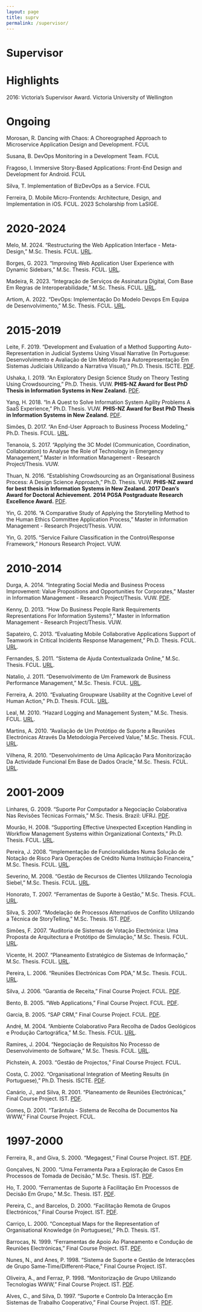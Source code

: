 ```yaml
---
layout: page
title: suprv
permalink: /supervisor/
---
```


# Supervisor

# Highlights

2016: Victoria’s Supervisor Award. Victoria University of Wellington

# Ongoing

Morosan, R. Dancing with Chaos: A Choreographed Approach to Microservice Application Design and Development. FCUL

Susana, B. DevOps Monitoring in a Development Team. FCUL

Fragoso, I. Immersive Story-Based Applications: Front-End Design and Development for Android. FCUL

Silva, T. Implementation of BizDevOps as a Service. FCUL

Ferreira, D. Mobile Micro-Frontends: Architecture, Design, and Implementation in iOS. FCUL. 2023 Scholarship from LaSIGE.

# 2020-2024

Melo, M.  2024.  “Restructuring the Web Application Interface - Meta-Design,” M.Sc. Thesis.  FCUL.  [URL](http://hdl.handle.net/10451/65157).

Borges, G.  2023.  “Improving Web Application User Experience with Dynamic Sidebars,” M.Sc. Thesis.  FCUL.  [URL](http://hdl.handle.net/10451/61473).  

Madeira, R.  2023.  “Integração de Serviços de Assinatura Digital, Com Base Em Regras de Interoperabilidade,” M.Sc. Thesis.  FCUL.  [URL](http://hdl.handle.net/10451/59202).  

Artiom, A.  2022.  “DevOps: Implementação Do Modelo Devops Em Equipa de Desenvolvimento,” M.Sc. Thesis.  FCUL.  [URL](http://hdl.handle.net/10451/56773).  

# 2015-2019

Leite, F.  2019.  “Development and Evaluation of a Method Supporting Auto-Representation in Judicial Systems Using Visual Narrative (In Portuguese: Desenvolvimento e Avaliação de Um Método Para Autorepresentação Em Sistemas Judiciais Utilizando a Narrativa Visual),” Ph.D. Thesis.  ISCTE.  [PDF](https://paantunes.github.io/assets/pdf/T38.pdf).

Ushaka, I.  2019.  “An Exploratory Design Science Study on Theory Testing Using Crowdsourcing,” Ph.D. Thesis.  VUW. **PHIS-NZ Award for Best PhD Thesis in Information Systems in New Zealand.**  [PDF](https://paantunes.github.io/assets/pdf/T37.pdf).

Yang, H.  2018.  “In A Quest to Solve Information System Agility Problems A SaaS Experience,” Ph.D. Thesis.  VUW. **PHIS-NZ Award for Best PhD Thesis in Information Systems in New Zealand.** [PDF](https://paantunes.github.io/assets/pdf/T36.pdf).

Simões, D.  2017.  “An End-User Approach to Business Process Modeling,” Ph.D. Thesis.  FCUL.  [URL](http://hdl.handle.net/10451/28485).  

Tenanoia, S.  2017.  “Applying the 3C Model (Communication, Coordination, Collaboration) to Analyse the Role of Technology in Emergency Management,” Master in Information Management - Research Project/Thesis.  VUW.

Thuan, N.  2016.  “Establishing Crowdsourcing as an Organisational Business Process: A Design Science Approach,” Ph.D. Thesis.  VUW. **PHIS-NZ award for best thesis in Information Systems in New Zealand.** **2017 Dean’s Award for Doctoral Achievement.** **2014 PGSA Postgraduate Research Excellence Award.** [PDF](https://paantunes.github.io/assets/pdf/T34.pdf).

Yin, G.  2016.  “A Comparative Study of Applying the Storytelling Method to the Human Ethics Committee Application Process,” Master in Information Management - Research Project/Thesis.  VUW.

Yin, G.  2015.  “Service Failure Classification in the Control/Response Framework,” Honours Research Project.  VUW.

# 2010-2014

Durga, A.  2014.  “Integrating Social Media and Business Process Improvement: Value Propositions and Opportunities for Corporates,” Master in Information Management - Research Project/Thesis.  VUW.  [PDF](https://paantunes.github.io/assets/pdf/T33.pdf).

Kenny, D.  2013.  “How Do Business People Rank Requirements Representations For Information Systems?,” Master in Information Management - Research Project/Thesis.  VUW.

Sapateiro, C.  2013.  “Evaluating Mobile Collaborative Applications Support of Teamwork in Critical Incidents Response Management,” Ph.D. Thesis.  FCUL.  [URL](https://biblios.ciencias.ulisboa.pt/detalhes/58244).  

Fernandes, S.  2011.  “Sistema de Ajuda Contextualizada Online,” M.Sc. Thesis.  FCUL.  [URL](http://hdl.handle.net/10451/8048).

Natalio, J.  2011.  “Desenvolvimento de Um Framework de Business Performance Management,” M.Sc. Thesis.  FCUL.  [URL](http://hdl.handle.net/10451/9151).  

Ferreira, A.  2010.  “Evaluating Groupware Usability at the Cognitive Level of Human Action,” Ph.D. Thesis.  FCUL.  [URL](http://hdl.handle.net/10451/2416).  

Leal, M.  2010.  “Hazard Logging and Management System,” M.Sc. Thesis.  FCUL.  [URL](http://hdl.handle.net/10451/5511).

Martins, A.  2010.  “Avaliação de Um Protótipo de Suporte a Reuniões Electrónicas Através Da Metodologia Perceived Value,” M.Sc. Thesis.  FCUL.  [URL](http://hdl.handle.net/10451/4623).  

Vilhena, R.  2010.  “Desenvolvimento de Uma Aplicação Para Monitorização Da Actividade Funcional Em Base de Dados Oracle,” M.Sc. Thesis.  FCUL.  [URL](http://hdl.handle.net/10451/5490).  

# 2001-2009

Linhares, G.  2009.  “Suporte Por Computador a Negociação Colaborativa Nas Revisões Técnicas Formais,” M.Sc. Thesis.  Brazil: UFRJ.  [PDF](https://paantunes.github.io/assets/pdf/T29.pdf).

Mourão, H.  2008.  “Supporting Effective Unexpected Exception Handling in Workflow Management Systems within Organizational Contexts,” Ph.D. Thesis.  FCUL.  [URL](http://hdl.handle.net/10451/1677).  

Pereira, J.  2008.  “Implementação de Funcionalidades Numa Solução de Notação de Risco Para Operações de Crédito Numa Instituição Financeira,” M.Sc. Thesis.  FCUL.  [URL](http://hdl.handle.net/10451/6212).

Severino, M.  2008.  “Gestão de Recursos de Clientes Utilizando Tecnologia Siebel,” M.Sc. Thesis.  FCUL.  [URL](http://hdl.handle.net/10451/15239).  

Honorato, T.  2007.  “Ferramentas de Suporte à Gestão,” M.Sc. Thesis.  FCUL.  [URL](https://biblios.ciencias.ulisboa.pt/detalhes/58238).  

Silva, S.  2007.  “Modelação de Processos Alternativos de Conflito Utilizando a Técnica de StoryTelling,” M.Sc. Thesis.  IST.  [PDF](https://paantunes.github.io/assets/pdf/T18.pdf).

Simões, F.  2007.  “Auditoria de Sistemas de Votação Electrónica: Uma Proposta de Arquitectura e Protótipo de Simulação,” M.Sc. Thesis.  FCUL.  [URL](https://biblios.ciencias.ulisboa.pt/detalhes/33142).  

Vicente, H.  2007.  “Planeamento Estratégico de Sistemas de Informação,” M.Sc. Thesis.  FCUL.  [URL](https://biblios.ciencias.ulisboa.pt/detalhes/58237).  

Pereira, L.  2006.  “Reuniões Electrónicas Com PDA,” M.Sc. Thesis.  FCUL.  [URL](https://biblios.ciencias.ulisboa.pt/detalhes/58239).  

Silva, J.  2006.  “Garantia de Receita,” Final Course Project.  FCUL.  [PDF](https://paantunes.github.io/assets/pdf/T17.pdf).

Bento, B.  2005.  “Web Applications,” Final Course Project.  FCUL.  [PDF](https://paantunes.github.io/assets/pdf/T15.pdf).

Garcia, B.  2005.  “SAP CRM,” Final Course Project.  FCUL.  [PDF](https://paantunes.github.io/assets/pdf/T14.pdf).

André, M.  2004.  “Ambiente Colaborativo Para Recolha de Dados Geológicos e Produção Cartográfica,” M.Sc. Thesis.  FCUL.  [URL](https://biblios.ciencias.ulisboa.pt/detalhes/58240).  

Ramires, J.  2004.  “Negociação de Requisitos No Processo de Desenvolvimento de Software,” M.Sc. Thesis.  FCUL.  [URL](https://biblios.ciencias.ulisboa.pt/detalhes/33373).  

Pichstein, A.  2003.  “Gestão de Projectos,” Final Course Project.  FCUL.

Costa, C.  2002.  “Organisational Integration of Meeting Results (in Portuguese),” Ph.D. Thesis.  ISCTE.  [PDF](https://paantunes.github.io/assets/pdf/T11.pdf).

Canário, J., and Silva, R.  2001.  “Planeamento de Reuniões Electrónicas,” Final Course Project.  IST.  [PDF](https://paantunes.github.io/assets/pdf/T10.pdf).

Gomes, D.  2001.  “Tarântula - Sistema de Recolha de Documentos Na WWW,” Final Course Project.  FCUL.

# 1997-2000

Ferreira, R., and Giva, S.  2000.  “Megagest,” Final Course Project.  IST.  [PDF](https://paantunes.github.io/assets/pdf/T08.pdf).

Gonçalves, N.  2000.  “Uma Ferramenta Para a Exploração de Casos Em Processos de Tomada de Decisão,” M.Sc. Thesis.  IST.  [PDF](https://paantunes.github.io/assets/pdf/T07.pdf).

Ho, T.  2000.  “Ferramentas de Suporte à Facilitação Em Processos de Decisão Em Grupo,” M.Sc. Thesis.  IST.  [PDF](https://paantunes.github.io/assets/pdf/T06.pdf).

Pereira, C., and Barcelos, D.  2000.  “Facilitação Remota de Grupos Electrónicos,” Final Course Project.  IST.  [PDF](https://paantunes.github.io/assets/pdf/T09.pdf).

Carriço, L.  2000.  “Conceptual Maps for the Representation of Organisational Knowledge (in Portuguese),” Ph.D. Thesis.  IST.

Barrocas, N.  1999.  “Ferramentas de Apoio Ao Planeamento e Condução de Reuniões Electrónicas,” Final Course Project.  IST.  [PDF](https://paantunes.github.io/assets/pdf/T05.pdf).

Nunes, N., and Anes, P.  1998.  “Sistema de Suporte e Gestão de Interacções de Grupo Same-Time/Different-Place,” Final Course Project.  IST.

Oliveira, A., and Ferraz, P.  1998.  “Monitorização de Grupo Utilizando Tecnologias WWW,” Final Course Project.  IST.  [PDF](https://paantunes.github.io/assets/pdf/T03.pdf).

Alves, C., and Silva, D.  1997.  “Suporte e Controlo Da Interacção Em Sistemas de Trabalho Cooperativo,” Final Course Project.  IST.  [PDF](https://paantunes.github.io/assets/pdf/T04.pdf).
